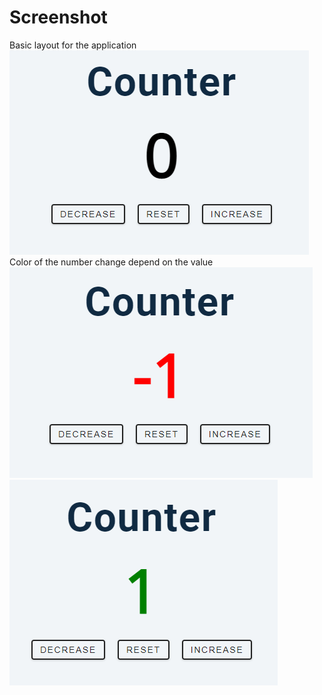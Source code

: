 # Screenshot 
Basic layout for the application<br>
![alt-text](counter0.PNG)<br>
Color of the number change depend on the value<br>
![alt-text](counter1.PNG)<br>
![alt-text](counter2.PNG)

